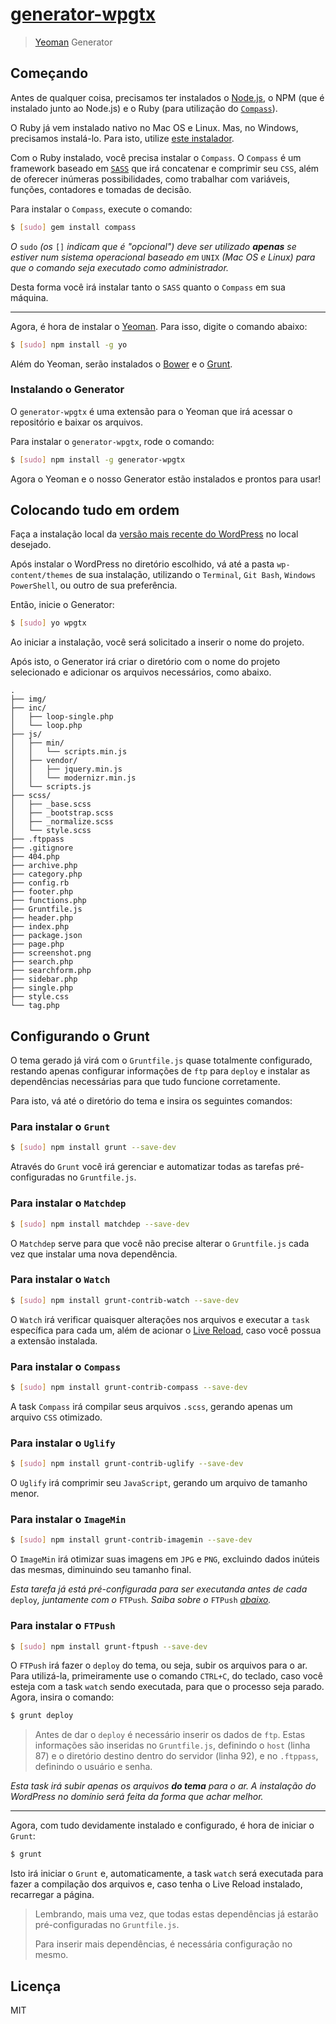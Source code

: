 # [generator-wpgtx](https://www.npmjs.org/package/generator-wpgtx)

> [Yeoman](http://yeoman.io) Generator


## Começando

Antes de qualquer coisa, precisamos ter instalados o [Node.js](http://nodejs.org/download/), o NPM (que é instalado junto ao Node.js) e o Ruby (para utilização do [`Compass`](http://compass-style.org/)).

O Ruby já vem instalado nativo no Mac OS e Linux. Mas, no Windows, precisamos instalá-lo. Para isto, utilize [este instalador](http://rubyinstaller.org/downloads/).

Com o Ruby instalado, você precisa instalar o `Compass`. O `Compass` é um framework baseado em [`SASS`](http://sass-lang.com/) que irá concatenar e comprimir seu `CSS`, além de oferecer inúmeras possibilidades, como trabalhar com variáveis, funções, contadores e tomadas de decisão.

Para instalar o `Compass`, execute o comando:

```bash
$ [sudo] gem install compass
```

_O_ `sudo` _(os_ `[]` _indicam que é "opcional") deve ser utilizado **apenas** se estiver num sistema operacional baseado em_ `UNIX` _(Mac OS e Linux) para que o comando seja executado como administrador._

Desta forma você irá instalar tanto o `SASS` quanto o `Compass` em sua máquina.

***

Agora, é hora de instalar o [Yeoman](http://yeoman.io/). Para isso, digite o comando abaixo:

```bash
$ [sudo] npm install -g yo
```

Além do Yeoman, serão instalados o [Bower](http://bower.io/) e o [Grunt](http://gruntjs.com/).

### Instalando o Generator

O `generator-wpgtx` é uma extensão para o Yeoman que irá acessar o repositório e baixar os arquivos.

Para instalar o `generator-wpgtx`, rode o comando:

```bash
$ [sudo] npm install -g generator-wpgtx
```

Agora o Yeoman e o nosso Generator estão instalados e prontos para usar!

## Colocando tudo em ordem

Faça a instalação local da [versão mais recente do WordPress](http://br.wordpress.org/latest-pt_BR.zip) no local desejado.

Após instalar o WordPress no diretório escolhido, vá até a pasta `wp-content/themes` de sua instalação, utilizando o `Terminal`, `Git Bash`, `Windows PowerShell`, ou outro de sua preferência.

Então, inicie o Generator:

```bash
$ [sudo] yo wpgtx
```

Ao iniciar a instalação, você será solicitado a inserir o nome do projeto.

Após isto, o Generator irá criar o diretório com o nome do projeto selecionado e adicionar os arquivos necessários, como abaixo.

```
.
├── img/
├── inc/
│   ├── loop-single.php
│   └── loop.php
├── js/
│   ├── min/
│   │   └── scripts.min.js
│   ├── vendor/
│   │   ├── jquery.min.js
│   │   └── modernizr.min.js
│   └── scripts.js
├── scss/
│   ├── _base.scss
│   ├── _bootstrap.scss
│   ├── _normalize.scss
│   └── style.scss
├── .ftppass
├── .gitignore
├── 404.php
├── archive.php
├── category.php
├── config.rb
├── footer.php
├── functions.php
├── Gruntfile.js
├── header.php
├── index.php
├── package.json
├── page.php
├── screenshot.png
├── search.php
├── searchform.php
├── sidebar.php
├── single.php
├── style.css
└── tag.php
```

## Configurando o Grunt

O tema gerado já virá com o `Gruntfile.js` quase totalmente configurado, restando apenas configurar informações de `ftp` para `deploy` e instalar as dependências necessárias para que tudo funcione corretamente.

Para isto, vá até o diretório do tema e insira os seguintes comandos:

### Para instalar o `Grunt`

```bash
$ [sudo] npm install grunt --save-dev
```

Através do `Grunt` você irá gerenciar e automatizar todas as tarefas pré-configuradas no `Gruntfile.js`.

### Para instalar o `Matchdep`

```bash
$ [sudo] npm install matchdep --save-dev
```

O `Matchdep` serve para que você não precise alterar o `Gruntfile.js` cada vez que instalar uma nova dependência.

### Para instalar o `Watch`

```bash
$ [sudo] npm install grunt-contrib-watch --save-dev
```

O `Watch` irá verificar quaisquer alterações nos arquivos e executar a `task` específica para cada um, além de acionar o [Live Reload](https://chrome.google.com/webstore/detail/livereload/jnihajbhpnppcggbcgedagnkighmdlei), caso você possua a extensão instalada.

### Para instalar o `Compass`

```bash
$ [sudo] npm install grunt-contrib-compass --save-dev
```

A task `Compass` irá compilar seus arquivos `.scss`, gerando apenas um arquivo `CSS` otimizado.

### Para instalar o `Uglify`

```bash
$ [sudo] npm install grunt-contrib-uglify --save-dev
```

O `Uglify` irá comprimir seu `JavaScript`, gerando um arquivo de tamanho menor.

### Para instalar o `ImageMin`

```bash
$ [sudo] npm install grunt-contrib-imagemin --save-dev
```

O `ImageMin` irá otimizar suas imagens em `JPG` e `PNG`, excluindo dados inúteis das mesmas, diminuindo seu tamanho final.

_Esta tarefa já está pré-configurada para ser executanda antes de cada_  `deploy`_, juntamente com o_ `FTPush`_. Saiba sobre o_ `FTPush` _[abaixo](#para-instalar-o-ftpush)._

### Para instalar o `FTPush`

```bash
$ [sudo] npm install grunt-ftpush --save-dev
```

O `FTPush` irá fazer o `deploy` do tema, ou seja, subir os arquivos para o ar. Para utilizá-la, primeiramente use o comando `CTRL+C`, do teclado, caso você esteja com a task `watch` sendo executada, para que o processo seja parado. Agora, insira o comando:

```bash
$ grunt deploy
```

> Antes de dar o `deploy` é necessário inserir os dados de `ftp`. Estas informações são inseridas no `Gruntfile.js`, definindo o `host` (linha 87) e o diretório destino dentro do servidor (linha 92), e no `.ftppass`, definindo o usuário e senha.

_Esta task irá subir apenas os arquivos **do tema** para o ar. A instalação do WordPress no domínio será feita da forma que achar melhor._

***

Agora, com tudo devidamente instalado e configurado, é hora de iniciar o `Grunt`:

```bash
$ grunt
```

Isto irá iniciar o `Grunt` e, automaticamente, a task `watch` será executada para fazer a compilação dos arquivos e, caso tenha o Live Reload instalado, recarregar a página.

> Lembrando, mais uma vez, que todas estas dependências já estarão pré-configuradas no `Gruntfile.js`.
>
> Para inserir mais dependências, é necessária configuração no mesmo.

## Licença

MIT
